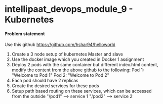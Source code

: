 # intellipaat_devops_module_9 - Kubernetes
#### Problem statement
Use this github https://github.com/hshar94/helloworld
1. Create a 3 node setup of kubernetes Master and slave
2. Use the docker image which you created in Docker 1 assignment
3. Deploy 2 pods with the same container but different index.html content, modify the content from the above github to the following:
Pod 1: "Welcome to Pod 1"
Pod 2: "Welcome to Pod 2"
4. Each pod should have 2 replicas
5. Create the desired services for these pods
6. Setup path based routing on these services, which can be accessed from the outside
"/pod1" --> service 1
"/pod2" --> service 2
